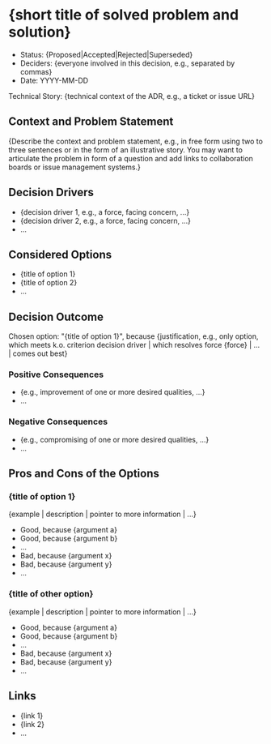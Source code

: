 # {short title of solved problem and solution}

* Status: {Proposed|Accepted|Rejected|Superseded}
* Deciders: {everyone involved in this decision, e.g., separated by commas}
* Date: YYYY-MM-DD

Technical Story: {technical context of the ADR, e.g., a ticket or issue URL}

## Context and Problem Statement

{Describe the context and problem statement, e.g., in free form using two to three sentences or in the form of an illustrative story. You may want to articulate the problem in form of a question and add links to collaboration boards or issue management systems.}

## Decision Drivers

* {decision driver 1, e.g., a force, facing concern, ...}
* {decision driver 2, e.g., a force, facing concern, ...}
* ...

## Considered Options

* {title of option 1}
* {title of option 2}
* ...

## Decision Outcome

Chosen option: "{title of option 1}", because {justification, e.g., only option, which meets k.o. criterion decision driver | which resolves force {force} | … | comes out best}

### Positive Consequences

* {e.g., improvement of one or more desired qualities, ...}
* ...

### Negative Consequences

* {e.g., compromising of one or more desired qualities, ...}
* ...

## Pros and Cons of the Options

### {title of option 1}

{example | description | pointer to more information | ...}

* Good, because {argument a}
* Good, because {argument b}
* ...
* Bad, because {argument x}
* Bad, because {argument y}
* ...

### {title of other option}

{example | description | pointer to more information | ...}

* Good, because {argument a}
* Good, because {argument b}
* ...
* Bad, because {argument x}
* Bad, because {argument y}
* ...

## Links

* {link 1}
* {link 2}
* ...
